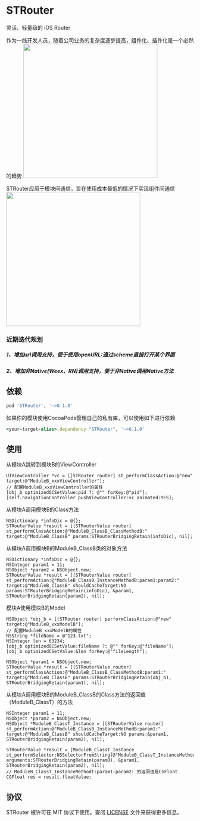 # STRouter

灵活、轻量级的 iOS Router

<!--![img0](https://github.com/SatansTeam/STRouter/blob/master/resource/st-0.png)-->
<!--![img1](https://github.com/SatansTeam/STRouter/blob/master/resource/st-1.png)-->
作为一线开发人员，随着公司业务的复杂度逐步提高，组件化、插件化是一个必然的趋势
<img src="https://github.com/SatansTeam/STRouter/blob/master/resource/st-0.png" style="margin-left:0px" height="360" >

STRouter应用于模块间通信，旨在使用成本最低的情况下实现组件间通信
<img src="https://github.com/SatansTeam/STRouter/blob/master/resource/st-1.png" style="margin-left:0px" height="360" >

### 近期迭代规划
##### 1、增加url调用支持，便于使用openURL:通过scheme直接打开某个界面
##### 2、增加非Native(Weex、RN)调用支持，便于非Native调用Native方法

## 依赖
```ruby
pod 'STRouter', '~>0.1.0'
```
如果你的模块使用CocoaPods管理自己的私有库，可以使用如下进行依赖
```ruby
<your-target-alias>.dependency "STRouter", '~>0.1.0'
```

## 使用
从模块A跳转到模块B的ViewController
```objc
UIViewController *vc = [[STRouter router] st_performClassAction:@"new" target:@"ModuleB_xxxViewController"];
// 配置ModuleB_xxxViewController的属性
[obj_b optimizedOCSetValue:pid ?: @"" forKey:@"pid"];
[self.navigationController pushViewController:vc animated:YES];
```

从模块A调用模块B的Class方法
```objc
NSDictionary *infoDic = @{};
STRouterValue *result = [[STRouterValue router] st_performClassAction:@"ModuleB_ClassB_ClassMethodB:" target:@"ModuleB_ClassB" params:STRouterBridgingRetain(infoDic), nil];
```

从模块A调用模块B的ModuleB_ClassB类的对象方法
```objc
NSDictionary *infoDic = @{};
NSInteger param1 = 11;
NSObject *param2 = NSObject.new;
STRouterValue *result = [[STRouterValue router] st_performAction:@"ModuleB_ClassB_InstanceMethodB:param1:param2:" target:@"ModuleB_ClassB" shouldCacheTarget:NO params:STRouterBridgingRetain(infoDic), &param1, STRouterBridgingRetain(param2), nil];
```

模块A使用模块B的Model
```objc
NSObject *obj_b = [[STRouter router] performClassAction:@"new" target:@"ModuleB_xxxModelB"];
// 配置ModuleB_xxxModelB的属性
NSString *fileName = @"123.txt";
NSInteger len = 63234;
[obj_b optimizedOCSetValue:fileName ?: @"" forKey:@"fileName"];
[obj_b optimizedCSetValue:&len forKey:@"fileLength"];

NSObject *param1 = NSObject.new;
STRouterValue *result = [[STRouterValue router] st_performClassAction:@"ModuleB_ClassB_ClassMethodB:param1:" target:@"ModuleB_ClassB" params:STRouterBridgingRetain(obj_b), STRouterBridgingRetain(param1), nil];
```

从模块A调用模块B的ModuleB_ClassB的Class方法的返回值（ModuleB_ClassT）的方法
```objc
NSInteger param1 = 11;
NSObject *param2 = NSObject.new;
NSObject *ModuleB_ClassT_Instance = [[STRouterValue router] st_performAction:@"ModuleB_ClassB_InstanceMethodB:param1:" target:@"ModuleB_ClassB" shouldCacheTarget:NO params:&param1, STRouterBridgingRetain(param2), nil];

STRouterValue *result = [ModuleB_ClassT_Instance st_performSelector:NSSelectorFromString(@"ModuleB_ClassT_InstanceMethodT:param1:param2:") arguments:STRouterBridgingRetain(param0), &param1, STRouterBridgingRetain(param2), nil];
// ModuleB_ClassT_InstanceMethodT:param1:param2: 的返回值是CGFloat
CGFloat res = result.floatValue;
```

## 协议

STRouter 被许可在 MIT 协议下使用。查阅 [LICENSE](https://github.com/SatansTeam/STRouter/blob/master/LICENSE) 文件来获得更多信息。

















